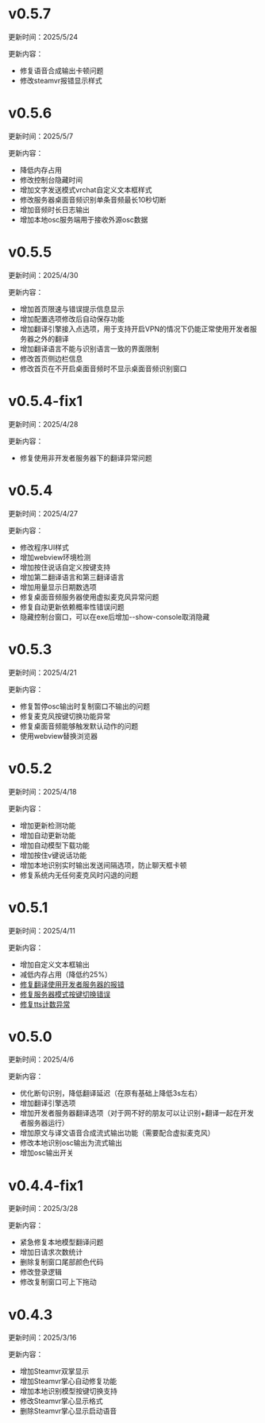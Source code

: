# v0.5.7

更新时间：2025/5/24

更新内容：

- 修复语音合成输出卡顿问题
- 修改steamvr报错显示样式

# v0.5.6

更新时间：2025/5/7

更新内容：

- 降低内存占用
- 修改控制台隐藏时间
- 增加文字发送模式vrchat自定义文本框样式
- 修改服务器桌面音频识别单条音频最长10秒切断
- 增加音频时长日志输出
- 增加本地osc服务端用于接收外源osc数据

# v0.5.5

更新时间：2025/4/30

更新内容：

- 增加首页限速与错误提示信息显示
- 增加配置选项修改后自动保存功能
- 增加翻译引擎接入点选项，用于支持开启VPN的情况下仍能正常使用开发者服务器之外的翻译
- 增加翻译语言不能与识别语言一致的界面限制
- 修改首页侧边栏信息
- 修改首页在不开启桌面音频时不显示桌面音频识别窗口




# v0.5.4-fix1

更新时间：2025/4/28

更新内容：

- 修复使用非开发者服务器下的翻译异常问题



# v0.5.4

更新时间：2025/4/27

更新内容：

- 修改程序UI样式
- 增加webview环境检测
- 增加按住说话自定义按键支持
- 增加第二翻译语言和第三翻译语言
- 增加用量显示日期数选项
- 修复桌面音频服务器使用虚拟麦克风异常问题
- 修复自动更新依赖概率性错误问题
- 隐藏控制台窗口，可以在exe后增加--show-console取消隐藏



# v0.5.3

更新时间：2025/4/21

更新内容：

- 修复暂停osc输出时复制窗口不输出的问题
- 修复麦克风按键切换功能异常
- 修复桌面音频能够触发默认动作的问题
- 使用webview替换浏览器



# v0.5.2

更新时间：2025/4/18

更新内容：

- 增加更新检测功能
- 增加自动更新功能
- 增加自动模型下载功能
- 增加按住v键说话功能
- 增加本地识别实时输出发送间隔选项，防止聊天框卡顿
- 修复系统内无任何麦克风时闪退的问题



# v0.5.1

更新时间：2025/4/11

更新内容：

- 增加自定义文本框输出
- 减低内存占用（降低约25%）
- [修复翻译使用开发者服务器的报错](https://github.com/VoiceLinkVR/VRCLS/commit/1a8b1fbf7525f2018866adac05e55e1e682588f3)
- [修复服务器模式按键切换错误](https://github.com/VoiceLinkVR/VRCLS/commit/21e0f2300a4f4194c1e8de3d8e72c82633e1dee7)
- [修复tts计数异常](https://github.com/VoiceLinkVR/VRCLS/commit/975f6553385376818bff9407e1cd2abbaa5f6549)



# v0.5.0

更新时间：2025/4/6

更新内容：

- 优化断句识别，降低翻译延迟（在原有基础上降低3s左右）
- 增加翻译引擎选项
- 增加开发者服务器翻译选项（对于网不好的朋友可以让识别+翻译一起在开发者服务器运行）
- 增加原文与译文语音合成流式输出功能（需要配合虚拟麦克风）
- 修改本地识别osc输出为流式输出
- 增加osc输出开关



# v0.4.4-fix1

更新时间：2025/3/28

更新内容：

- 紧急修复本地模型翻译问题
- 增加日请求次数统计
- 删除复制窗口尾部颜色代码
- 修改登录逻辑
- 修改复制窗口可上下拖动



# v0.4.3

更新时间：2025/3/16

更新内容：

- 增加Steamvr双掌显示
- 增加Steamvr掌心自动修复功能
- 增加本地识别模型按键切换支持
- 修改Steamvr掌心显示格式
- 删除Steamvr掌心显示启动语音

